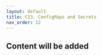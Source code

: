 ```yaml
---
layout: default
title: C13. ConfigMaps and Secrets  
nav_order: 12
---
```

## Content will be added 